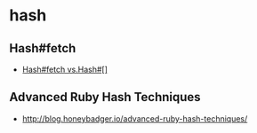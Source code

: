 # hash

## Hash#fetch
- [Hash#fetch vs.Hash#[]](http://stackoverflow.com/questions/16569409/fetch-vs-when-working-with-hashes)

## Advanced Ruby Hash Techniques
- http://blog.honeybadger.io/advanced-ruby-hash-techniques/
